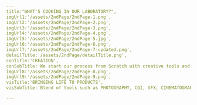```yaml
---
title:"WHAT'S COOKING IN OUR LABORATORY?",
imgUrl1:'/assets/2ndPage/2ndPage-1.png',
imgUrl2:'/assets/2ndPage/2ndPage-2.png',
imgUrl3:'/assets/2ndPage/2ndPage-3.png',
imgUrl4:'/assets/2ndPage/2ndPage-4.png',
imgUrl5:'/assets/2ndPage/2ndPage-5.jpg',
imgUrl6:'/assets/2ndPage/2ndPage-6.png',
imgUrl7:'/assets/2ndPage/2ndPage-7-updated.png',
detailTitle:'/assets/2ndPage/detailTitle.png',
conTitle:'CREATION',
conSubTitle:'We start our process from Scratch with creative tools and develop the form in to multiple entities to get a promising look of the final result',
imgUrl8:'/assets/2ndPage/2ndPage-8.png',
imgUrl9:'/assets/2ndPage/2ndPage-9.png',
visTitle:'BRINGING LIFE TO PRODUCTS',
visSubTitle:'Blend of tools such as PHOTOGRAPHY, CGI, VFX, CINEMATOGRAPHY, AI, VR, we experiment with stories to make them memorable',

---
```

